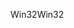 <span data-ttu-id="bb19c-101">Win32</span><span class="sxs-lookup"><span data-stu-id="bb19c-101">Win32</span></span>